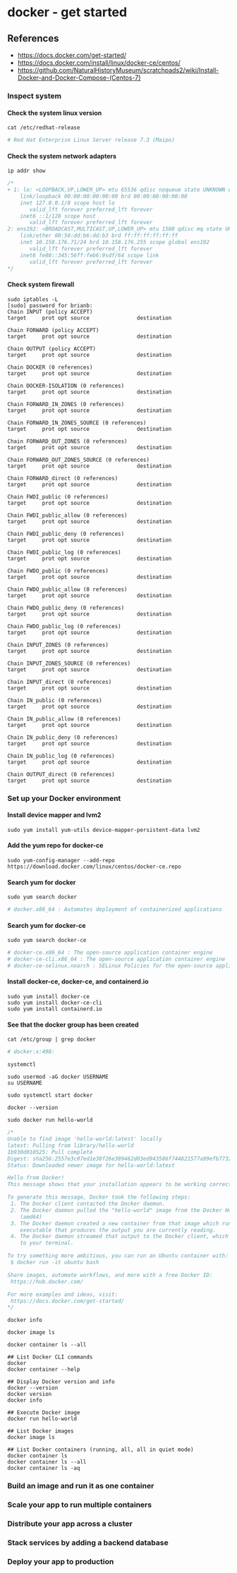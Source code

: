 # docker - get started

## References
* https://docs.docker.com/get-started/
* https://docs.docker.com/install/linux/docker-ce/centos/
* https://github.com/NaturalHistoryMuseum/scratchpads2/wiki/Install-Docker-and-Docker-Compose-(Centos-7)

### Inspect system
#### Check the system linux version
```
cat /etc/redhat-release 
```
```bash
# Red Hat Enterprise Linux Server release 7.3 (Maipo)
```
#### Check the system network adapters
```
ip addr show
```
```java
/*
+ 1: lo: <LOOPBACK,UP,LOWER_UP> mtu 65536 qdisc noqueue state UNKNOWN qlen 1000
    link/loopback 00:00:00:00:00:00 brd 00:00:00:00:00:00
    inet 127.0.0.1/8 scope host lo
       valid_lft forever preferred_lft forever
    inet6 ::1/128 scope host 
       valid_lft forever preferred_lft forever
2: ens192: <BROADCAST,MULTICAST,UP,LOWER_UP> mtu 1500 qdisc mq state UP qlen 1000
    link/ether 00:50:dd:b6:dd:b3 brd ff:ff:ff:ff:ff:ff
    inet 10.158.176.71/24 brd 10.158.176.255 scope global ens192
       valid_lft forever preferred_lft forever
    inet6 fe80::345:56ff:feb6:9sdf/64 scope link 
       valid_lft forever preferred_lft forever
*/
```
#### Check system firewall
```
sudo iptables -L
[sudo] password for brianb: 
Chain INPUT (policy ACCEPT)
target     prot opt source               destination         

Chain FORWARD (policy ACCEPT)
target     prot opt source               destination         

Chain OUTPUT (policy ACCEPT)
target     prot opt source               destination         

Chain DOCKER (0 references)
target     prot opt source               destination         

Chain DOCKER-ISOLATION (0 references)
target     prot opt source               destination         

Chain FORWARD_IN_ZONES (0 references)
target     prot opt source               destination         

Chain FORWARD_IN_ZONES_SOURCE (0 references)
target     prot opt source               destination         

Chain FORWARD_OUT_ZONES (0 references)
target     prot opt source               destination         

Chain FORWARD_OUT_ZONES_SOURCE (0 references)
target     prot opt source               destination         

Chain FORWARD_direct (0 references)
target     prot opt source               destination         

Chain FWDI_public (0 references)
target     prot opt source               destination      

Chain FWDI_public_allow (0 references)
target     prot opt source               destination         

Chain FWDI_public_deny (0 references)
target     prot opt source               destination         

Chain FWDI_public_log (0 references)
target     prot opt source               destination         

Chain FWDO_public (0 references)
target     prot opt source               destination         

Chain FWDO_public_allow (0 references)
target     prot opt source               destination         

Chain FWDO_public_deny (0 references)
target     prot opt source               destination         

Chain FWDO_public_log (0 references)
target     prot opt source               destination         

Chain INPUT_ZONES (0 references)
target     prot opt source               destination         

Chain INPUT_ZONES_SOURCE (0 references)
target     prot opt source               destination         

Chain INPUT_direct (0 references)
target     prot opt source               destination         

Chain IN_public (0 references)
target     prot opt source               destination         

Chain IN_public_allow (0 references)
target     prot opt source               destination         

Chain IN_public_deny (0 references)
target     prot opt source               destination         

Chain IN_public_log (0 references)
target     prot opt source               destination         

Chain OUTPUT_direct (0 references)
target     prot opt source               destination         
```

### Set up your Docker environment
#### Install device mapper and lvm2
```
sudo yum install yum-utils device-mapper-persistent-data lvm2
```
#### Add the yum repo for docker-ce
```
sudo yum-config-manager --add-repo https://download.docker.com/linux/centos/docker-ce.repo
```
#### Search yum for docker
```
sudo yum search docker
```
```bash
# docker.x86_64 : Automates deployment of containerized applications
```
#### Search yum for docker-ce
```
sudo yum search docker-ce
```
```bash
# docker-ce.x86_64 : The open-source application container engine
# docker-ce-cli.x86_64 : The open-source application container engine
# docker-ce-selinux.noarch : SELinux Policies for the open-source application container engine
```
#### Install docker-ce, docker-ce, and containerd.io
```
sudo yum install docker-ce
sudo yum install docker-ce-cli
sudo yum install containerd.io
```
#### See that the docker group has been created
```
cat /etc/group | grep docker
```
```bash
# docker:x:498:
```
```
systemctl
```
```
sudo usermod -aG docker USERNAME
su USERNAME
```
```
sudo systemctl start docker
```
```
docker --version
```
```
sudo docker run hello-world
```
```java
/*
Unable to find image 'hello-world:latest' locally
latest: Pulling from library/hello-world
1b930d010525: Pull complete 
Digest: sha256:2557e3c07ed1e38f26e389462d03ed943586f744621577a99efb77324b0fe535
Status: Downloaded newer image for hello-world:latest

Hello from Docker!
This message shows that your installation appears to be working correctly.

To generate this message, Docker took the following steps:
 1. The Docker client contacted the Docker daemon.
 2. The Docker daemon pulled the "hello-world" image from the Docker Hub.
    (amd64)
 3. The Docker daemon created a new container from that image which runs the
    executable that produces the output you are currently reading.
 4. The Docker daemon streamed that output to the Docker client, which sent it
    to your terminal.

To try something more ambitious, you can run an Ubuntu container with:
 $ docker run -it ubuntu bash

Share images, automate workflows, and more with a free Docker ID:
 https://hub.docker.com/

For more examples and ideas, visit:
 https://docs.docker.com/get-started/
*/
```
```
docker info
```
```
docker image ls
```
```
docker container ls --all
```
```
## List Docker CLI commands
docker
docker container --help

## Display Docker version and info
docker --version
docker version
docker info

## Execute Docker image
docker run hello-world

## List Docker images
docker image ls

## List Docker containers (running, all, all in quiet mode)
docker container ls
docker container ls --all
docker container ls -aq
```




### Build an image and run it as one container

### Scale your app to run multiple containers

### Distribute your app across a cluster

### Stack services by adding a backend database

### Deploy your app to production
